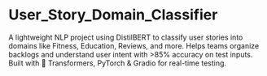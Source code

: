 # User_Story_Domain_Classifier
A lightweight NLP project using DistilBERT to classify user stories into domains like Fitness, Education, Reviews, and more.  Helps teams organize backlogs and understand user intent with >85% accuracy on test inputs. Built with 🤗 Transformers, PyTorch &amp; Gradio for real-time testing.
